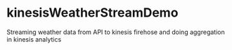 # kinesisWeatherStreamDemo
Streaming weather data from API to kinesis firehose and doing aggregation in kinesis analytics 
